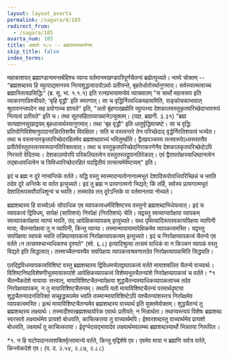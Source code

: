 ```yaml
---
layout: layout_avarta
permalink: /sagara/4/185
redirect_from:
  - /sagara/185
avarta_num: 185
title: आवर्तः १८५ -- ब्रह्मस्वरूपवर्णनम्
skip_title: false
index_terms: 
---
```


महाकाशवत् ब्रह्माण्डानामन्तर्बहिश्च
व्याप्य वर्तमानमखण्डपरिपूर्णचैतन्यं ब्रह्मेत्युच्यते। भाष्ये चोक्तम् -- "ब्रह्मशब्दस्य
हि व्युत्पाद्यमानस्य नित्यशुद्धत्वादयोऽर्थाः प्रतीयन्ते, बृहतेर्धातोरर्थानुगमात्।
सर्वस्यात्मत्वाच्च ब्रह्मास्तित्वप्रसिद्धिः" (ब्र. सू. भा. १.१.१) इति
रत्नप्रभायामप्येवं व्याख्यातम् "स चार्थो महत्वरूप इति व्याकरणान्निश्चीयते;
'बृहि वृद्धौ' इति स्मरणात्। सा च वृद्धिर्निरवधिकमहत्वमिति, सङ्कोचकाभावात् श्रुतावनन्तपदेन सह प्रयोगाच्च ज्ञायते" इति, "अतो बृंहणादब्रह्मेति व्युत्पत्त्या देशकालवस्तुकृतपरिच्छेदाभावरूपं नित्यत्वं प्रतीयते"
इति च। तथा सूतसंहिताव्याख्यानेऽप्युक्तम्। (यज्ञ. ब्रह्मगी. ३.३१)
"ब्रह्म सत्यज्ञानसुखाद्वयम् बृहधात्वर्थस्यानुगमात्। तथा
'बृह
वृद्धौ" इति धातुर्वृद्धिमाचष्टे। सा च वृद्धिः प्रतियोगिविशेषानुपादानान्निरतिशयैव विवक्षिता। सति च वस्त्वन्तरे तेन परिच्छेदाद्
वृद्धेर्निरतिशयत्वं भज्येत। तथा च
वस्त्वन्तरकृतपरिच्छेदरहितमेव
ब्रह्मशब्दवाच्यं भवितुमर्हति। द्वैतप्रपञ्चस्य तत्स्वरूपेऽध्यस्ततयैव प्रतीतेर्वस्तुतस्तत्स्वरूपानतिरिक्तत्वात्। तथा च वस्तुकृतपरिच्छेदनिराकरणेनैव देशकालकृतपरिच्छेदोऽपि निरस्तो वेदितव्यः। देशकालयोरपि परिकल्पितत्वेन वस्तुतस्तद्रूपानतिरेकात्। एवं द्वैतापरोक्षस्याधिष्ठानत्वेन तद्बाधावधित्वेन च
त्रिविधपरिच्छेदरहितं यदद्वितीयं तत्सत्यमेवेष्टव्यम्" इति।

इदं च ब्रह्म न दूरे नाप्यन्तिके वर्तते। यद्धि वस्तु स्वस्मादन्यत्वेनानात्मभूतं देशादिरूपोपाधिपरिच्छिन्नं च भवति तदेव दूरे अन्तिके वा वर्तत
इत्युच्यते। इदं तु ब्रह्म न प्रत्यगात्मनो भिद्यते; किं तर्हि, सर्वस्य प्रत्यगात्मभूतं देशादिरूपसर्वोपाधिशून्यं च भवति। तस्मादेव तत् दूरेऽन्तिके
वा वर्तमानतया नोच्यते।

ब्रह्मशब्दस्य हि वाच्योऽर्थः सोपाधिक एव व्यापकत्वधर्मविशिष्टस्य
वस्तुनो ब्रह्मशब्दाभिधेयत्वात्। इदं च व्यापकत्वं द्विविधम्, सापेक्षं (सातिशयं)
निरपेक्षं (निरतिशयं) चेति। यद्वस्तु स्वव्याप्यापेक्षया व्यापकम् स्वव्यापकापेक्षया व्याप्यं भवति, तद् आपेक्षिकव्यापकम् इत्युच्यते। यथा पृथिव्यादिरूपस्वकार्यापेक्षया व्यापिनी माया; चैतन्यापेक्षया तु न व्यापिनी, किन्तु व्याप्या।
तस्मान्मायायामापेक्षिकमेव व्यापकत्वमस्ति। यद्वस्तु सर्वापेक्षया व्यापकं भवति
तन्निष्ठव्यापकत्वं निरपेक्षव्यापकत्वम् इत्युच्यते। इदं च निरपेक्षव्यापकत्वं
चैतन्ये एव वर्तते।न तत्समश्चाभ्यधिकश्च दृश्यते" (श्वे. ६.८) इत्यादिश्रुत्या तत्समं वाधिकं वा न किञ्चन व्यापकं वस्तु विद्यते इति सिद्धत्वात्। तस्माच्चैतन्यस्यैव सर्वापेक्षया व्यापकत्वश्रवणात्तदेव निरपेक्षव्यापकमिति
सिद्ध्यति।

एतद्द्विविधव्यापकत्वविशिष्टं वस्तु ब्रह्मशब्दस्य
द्विविधमप्येतद्व्यापकत्वं वर्तते
मायाशबलित चैतन्ये
वाच्यार्थः।
विशिष्टनिष्ठविशेषणीभूतमायारूपांशे आपेक्षिकव्यापकत्वं विशेष्यभूतचैतन्यांशे निरपेक्षव्यापकत्वं च वर्तते। *१ चैतन्यैकदेशे मायायाः सत्त्वात्, मायाविशिष्टचैतन्यापेक्षया शुद्धचैतन्यस्याधिकव्यापकत्वाच्च तदेव निरपेक्षव्यापकम्, न तु मायाविशिष्टचैतन्यम्। तथापि यतो मायाविशिष्टचैतन्यं परमार्थदृष्ट्या शुद्धचैतन्यादनतिरिक्तं सच्छुद्धरूपमेव भवति तस्मान्मायाविशिष्टेऽपि यश्चैतन्यांशस्तत्र निरपेक्षमेव व्यापकत्वमस्ति। इत्थं मायाविशिष्टचैतन्यमेव ब्रह्मशब्दस्य वाच्यार्थ इति
युक्तमेवोक्तम्। शुद्धचैतन्यं तु ब्रह्मशब्दस्य लक्ष्यार्थः। तस्मादीश्वरब्रह्मशब्दयोरेक
एवार्थः प्रतीयते; न भिन्नार्थता। तथाप्यस्त्ययं विशेषः ब्रह्मशब्दः
स्वरसतो लक्ष्यार्थमेव प्रायशो बोधयति, काचित्कतया तु वाच्यार्थमपि। ईश्वरशब्दस्तु वाच्यार्थमेव प्रायशो बोधयति, लक्ष्यार्थं तु काचित्कतया। ईदृग्भेदसद्भावादेव लक्ष्यार्थमवलम्ब्य ब्रह्मशब्दस्यार्थो भिन्नतया निरूपितः।

<div class="footnote" markdown="1">
*१. न हि घटोपादानत्वशक्तिर्मृत्सामान्ये वर्तते, किन्तु मृद्विशेषे एव। एवमेव माया
न ब्रह्मणि सर्वत्र वर्तते, किन्त्वेकदेशे एव। (प. द. २.५४, २.८७, २.८८)
</div>

